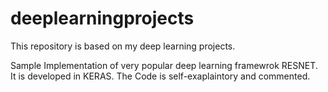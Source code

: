 # deeplearningprojects
This repository is based on my deep learning projects. 

Sample Implementation of very popular deep learning framewrok RESNET. It is developed in KERAS. The Code is self-exaplaintory 
and commented. 

